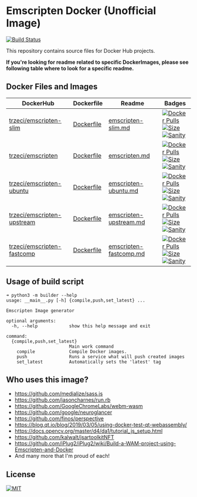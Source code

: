 # Emscripten Docker (Unofficial Image)
[![Build Status](https://jenkins.trzeci.eu/buildStatus/icon?job=public%2Femscripten-docker.release&style=flat-square)](https://jenkins.trzeci.eu/job/public/job/emscripten-docker.release/)

This repository contains source files for Docker Hub projects.

__If you're looking for readme related to specific DockerImages, please see following table where to look for a specific readme.__

## Docker Files and Images

| DockerHub | Dockerfile | Readme | Badges |
| --- | --- | --- | --- |
| [trzeci/emscripten-slim](https://hub.docker.com/r/trzeci/emscripten-slim/) | [Dockerfile](./docker/trzeci/emscripten-slim/Dockerfile) | [emscripten-slim.md](./docs/emscripten-slim.md) | [![Docker Pulls](https://img.shields.io/docker/pulls/trzeci/emscripten-slim.svg)](https://store.docker.com/community/images/trzeci/emscripten-slim/)<br/>[![Size](https://images.microbadger.com/badges/image/trzeci/emscripten-slim.svg)](https://microbadger.com/images/trzeci/emscripten-slim/)<br/>[![Sanity](https://badges.herokuapp.com/travis/trzecieu/emscripten-docker?env=IMAGE=trzeci/emscripten-slim&label=hello)](https://travis-ci.org/trzecieu/emscripten-docker) |
| [trzeci/emscripten](https://hub.docker.com/r/trzeci/emscripten/) | [Dockerfile](./docker/trzeci/emscripten/Dockerfile) | [emscripten.md](./docs/emscripten.md) | [![Docker Pulls](https://img.shields.io/docker/pulls/trzeci/emscripten.svg)](https://store.docker.com/community/images/trzeci/emscripten/)<br/>[![Size](https://images.microbadger.com/badges/image/trzeci/emscripten.svg)](https://microbadger.com/images/trzeci/emscripten/)<br/>[![Sanity](https://badges.herokuapp.com/travis/trzecieu/emscripten-docker?env=IMAGE=trzeci/emscripten&label=hello)](https://travis-ci.org/trzecieu/emscripten-docker) |
| [trzeci/emscripten-ubuntu](https://hub.docker.com/r/trzeci/emscripten-ubuntu/) | [Dockerfile](./docker/trzeci/emscripten-ubuntu/Dockerfile) | [emscripten-ubuntu.md](./docs/emscripten-ubuntu.md) | [![Docker Pulls](https://img.shields.io/docker/pulls/trzeci/emscripten-ubuntu.svg)](https://store.docker.com/community/images/trzeci/emscripten-ubuntu/)<br/>[![Size](https://images.microbadger.com/badges/image/trzeci/emscripten-ubuntu.svg)](https://microbadger.com/images/trzeci/emscripten-ubuntu/)<br/>[![Sanity](https://badges.herokuapp.com/travis/trzecieu/emscripten-docker?env=IMAGE=trzeci/emscripten-ubuntu&label=hello)](https://travis-ci.org/trzecieu/emscripten-docker) |
| [trzeci/emscripten-upstream](https://hub.docker.com/r/trzeci/emscripten-upstream/) | [Dockerfile](./docker/trzeci/emscripten-upstream/Dockerfile) | [emscripten-upstream.md](./docs/emscripten-upstream.md) | [![Docker Pulls](https://img.shields.io/docker/pulls/trzeci/emscripten-upstream.svg)](https://store.docker.com/community/images/trzeci/emscripten-upstream/)<br/>[![Size](https://images.microbadger.com/badges/image/trzeci/emscripten-upstream.svg)](https://microbadger.com/images/trzeci/emscripten-upstream/)<br/>[![Sanity](https://badges.herokuapp.com/travis/trzecieu/emscripten-docker?env=IMAGE=trzeci/emscripten-upstream&label=hello)](https://travis-ci.org/trzecieu/emscripten-docker) |
| [trzeci/emscripten-fastcomp](https://hub.docker.com/r/trzeci/emscripten-fastcomp/) | [Dockerfile](./docker/trzeci/emscripten-fastcomp/Dockerfile) | [emscripten-fastcomp.md](./docs/emscripten-fastcomp.md) | [![Docker Pulls](https://img.shields.io/docker/pulls/trzeci/emscripten-fastcomp.svg)](https://store.docker.com/community/images/trzeci/emscripten-fastcomp/)<br/>[![Size](https://images.microbadger.com/badges/image/trzeci/emscripten-fastcomp.svg)](https://microbadger.com/images/trzeci/emscripten-fastcomp/)<br/>[![Sanity](https://badges.herokuapp.com/travis/trzecieu/emscripten-docker?env=IMAGE=trzeci/emscripten-fastcomp&label=hello)](https://travis-ci.org/trzecieu/emscripten-docker) |



## Usage of build script
```
➜ python3 -m builder --help
usage: __main__.py [-h] {compile,push,set_latest} ...

Emscripten Image generator

optional arguments:
  -h, --help            show this help message and exit

command:
  {compile,push,set_latest}
                        Main work command
    compile             Compile Docker images.
    push                Runs a service what will push created images
    set_latest          Automatically sets the 'latest' tag
```

## Who uses this image?

* https://github.com/medialize/sass.js
* https://github.com/jasoncharnes/run.rb
* https://github.com/GoogleChromeLabs/webm-wasm
* https://github.com/google/neuroglancer
* https://github.com/finos/perspective
* https://blog.qt.io/blog/2019/03/05/using-docker-test-qt-webassembly/
* https://docs.opencv.org/master/d4/da1/tutorial_js_setup.html
* https://github.com/kalwalt/jsartoolkitNFT
* https://github.com/iPlug2/iPlug2/wiki/Build-a-WAM-project-using-Emscripten-and-Docker
* And many more that I'm proud of each!


## License
[![MIT](https://img.shields.io/github/license/trzecieu/emscripten-docker.svg?style=flat-square)](https://github.com/trzecieu/emscripten-docker/blob/master/LICENSE)

